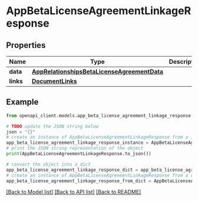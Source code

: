 # AppBetaLicenseAgreementLinkageResponse


## Properties

Name | Type | Description | Notes
------------ | ------------- | ------------- | -------------
**data** | [**AppRelationshipsBetaLicenseAgreementData**](AppRelationshipsBetaLicenseAgreementData.md) |  | 
**links** | [**DocumentLinks**](DocumentLinks.md) |  | 

## Example

```python
from openapi_client.models.app_beta_license_agreement_linkage_response import AppBetaLicenseAgreementLinkageResponse

# TODO update the JSON string below
json = "{}"
# create an instance of AppBetaLicenseAgreementLinkageResponse from a JSON string
app_beta_license_agreement_linkage_response_instance = AppBetaLicenseAgreementLinkageResponse.from_json(json)
# print the JSON string representation of the object
print(AppBetaLicenseAgreementLinkageResponse.to_json())

# convert the object into a dict
app_beta_license_agreement_linkage_response_dict = app_beta_license_agreement_linkage_response_instance.to_dict()
# create an instance of AppBetaLicenseAgreementLinkageResponse from a dict
app_beta_license_agreement_linkage_response_from_dict = AppBetaLicenseAgreementLinkageResponse.from_dict(app_beta_license_agreement_linkage_response_dict)
```
[[Back to Model list]](../README.md#documentation-for-models) [[Back to API list]](../README.md#documentation-for-api-endpoints) [[Back to README]](../README.md)


